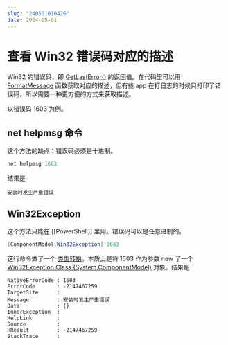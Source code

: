 ```yaml
---
slug: "240501010426"
date: 2024-05-01
---
```


# 查看 Win32 错误码对应的描述

Win32 的错误码，即 [GetLastError()](https://learn.microsoft.com/en-us/windows/win32/api/errhandlingapi/nf-errhandlingapi-getlasterror) 的返回值。在代码里可以用 [FormatMessage](https://learn.microsoft.com/en-us/windows/win32/api/winbase/nf-winbase-formatmessage) 函数获取对应的描述，但有些 app 在打日志的时候只打印了错误码，所以需要一种更方便的方式来获取描述。

以错误码 1603 为例。

## net helpmsg 命令

这个方法的缺点：错误码必须是十进制。

``` powershell
net helpmsg 1603
```

结果是

```
安装时发生严重错误
```

## Win32Exception

这个方法只能在 [[PowerShell]] 里用。错误码可以是任意进制的。

``` powershell
[ComponentModel.Win32Exception] 1603
```

这行命令做了一个 [类型转换](https://learn.microsoft.com/en-us/powershell/scripting/lang-spec/chapter-06?view=powershell-7.4#618-net-conversion)。本质上是将 1603 作为参数 new 了一个 [Win32Exception Class (System.ComponentModel)](https://learn.microsoft.com/en-us/dotnet/api/system.componentmodel.win32exception) 对象。结果是

```
NativeErrorCode : 1603
ErrorCode       : -2147467259
TargetSite      :
Message         : 安装时发生严重错误
Data            : {}
InnerException  :
HelpLink        :
Source          :
HResult         : -2147467259
StackTrace      :
```
